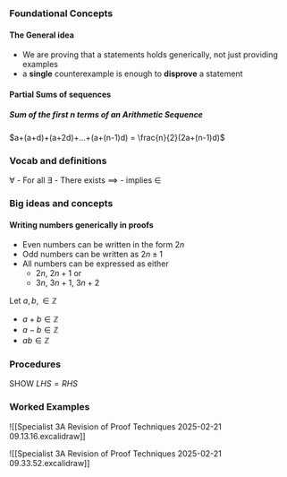 ### Foundational Concepts

#### The General idea
- We are proving that a statements holds generically, not just providing examples
- a **single** counterexample is enough to **disprove** a statement
#### Partial Sums of sequences
##### Sum of the first n terms of an Arithmetic Sequence 
$a+(a+d)+(a+2d)+...+(a+(n-1)d) = \frac{n}{2}(2a+(n-1)d)$


### Vocab and definitions
$\forall$ - For all
$\exists$ - There exists
$\implies$ - implies 
$\in$

### Big ideas and concepts
#### Writing numbers generically in proofs
- Even numbers can be written in the form $2n$
- Odd numbers can be written as $2n \pm 1$ 
- All numbers can be expressed as either
	- $2n$, $2n+1$
	or
	- $3n$, $3n+1$, $3n+2$

Let $a,b,\in \mathbb{Z}$ 
- $a+b\in \mathbb{Z}$
- $a-b \in \mathbb{Z}$
- $ab\in \mathbb{Z}$
### Procedures
SHOW $LHS=RHS$ 
### Worked Examples
![[Specialist 3A Revision of Proof Techniques  2025-02-21 09.13.16.excalidraw]]

![[Specialist 3A Revision of Proof Techniques  2025-02-21 09.33.52.excalidraw]]